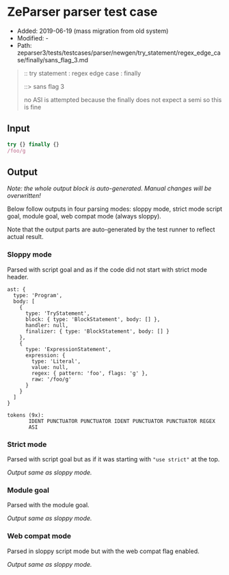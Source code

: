 # ZeParser parser test case

- Added: 2019-06-19 (mass migration from old system)
- Modified: -
- Path: zeparser3/tests/testcases/parser/newgen/try_statement/regex_edge_case/finally/sans_flag_3.md

> :: try statement : regex edge case : finally
>
> ::> sans flag 3
>
> no ASI is attempted because the finally does not expect a semi so this is fine

## Input

`````js
try {} finally {}
/foo/g
`````

## Output

_Note: the whole output block is auto-generated. Manual changes will be overwritten!_

Below follow outputs in four parsing modes: sloppy mode, strict mode script goal, module goal, web compat mode (always sloppy).

Note that the output parts are auto-generated by the test runner to reflect actual result.

### Sloppy mode

Parsed with script goal and as if the code did not start with strict mode header.

`````
ast: {
  type: 'Program',
  body: [
    {
      type: 'TryStatement',
      block: { type: 'BlockStatement', body: [] },
      handler: null,
      finalizer: { type: 'BlockStatement', body: [] }
    },
    {
      type: 'ExpressionStatement',
      expression: {
        type: 'Literal',
        value: null,
        regex: { pattern: 'foo', flags: 'g' },
        raw: '/foo/g'
      }
    }
  ]
}

tokens (9x):
       IDENT PUNCTUATOR PUNCTUATOR IDENT PUNCTUATOR PUNCTUATOR REGEX
       ASI
`````

### Strict mode

Parsed with script goal but as if it was starting with `"use strict"` at the top.

_Output same as sloppy mode._

### Module goal

Parsed with the module goal.

_Output same as sloppy mode._

### Web compat mode

Parsed in sloppy script mode but with the web compat flag enabled.

_Output same as sloppy mode._
